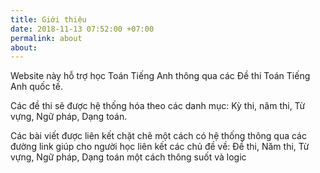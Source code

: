 ```yaml
---
title: Giới thiệu
date: 2018-11-13 07:52:00 +07:00
permalink: about
about: 
---
```


Website này hỗ trợ học Toán Tiếng Anh thông qua các Đề thi Toán Tiếng Anh quốc tế. 

Các đề thi sẽ được hệ thống hóa theo các danh mục: Kỳ thi, năm thi, Từ vựng, Ngữ pháp, Dạng toán.

Các bài viết được liên kết chặt chẽ một cách có hệ thống thông qua các đường link giúp cho người học liên kết các chủ đề về: Đề thi, Năm thi, Từ vựng, Ngữ pháp, Dạng toán một cách thông suốt và logic